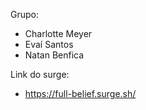 Grupo: 

- Charlotte Meyer
- Evaí Santos
- Natan Benfica

Link do surge:

- https://full-belief.surge.sh/
